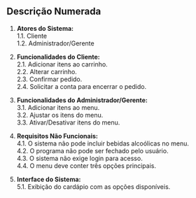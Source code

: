## **Descrição Numerada**  

1. **Atores do Sistema:**  
   1.1. Cliente  
   1.2. Administrador/Gerente  

2. **Funcionalidades do Cliente:**  
   2.1. Adicionar itens ao carrinho.  
   2.2. Alterar carrinho.  
   2.3. Confirmar pedido.  
   2.4. Solicitar a conta para encerrar o pedido.  

3. **Funcionalidades do Administrador/Gerente:**  
   3.1. Adicionar itens ao menu.  
   3.2. Ajustar os itens do menu.  
   3.3. Ativar/Desativar itens do menu.  

4. **Requisitos Não Funcionais:**  
   4.1. O sistema não pode incluir bebidas alcoólicas no menu.  
   4.2. O programa não pode ser fechado pelo usuário.  
   4.3. O sistema não exige login para acesso.  
   4.4. O menu deve conter três opções principais.  

5. **Interface do Sistema:**  
   5.1. Exibição do cardápio com as opções disponíveis.  
